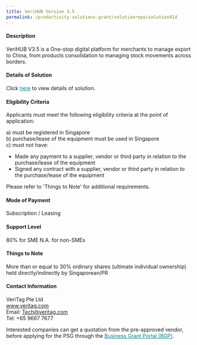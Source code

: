 ```yaml
---
title: VeriHUB Version 3.5
permalink: /productivity-solutions-grant/solutionrepo/solution914
---
```


#### Description

VeriHUB V3.5 is a One-stop digital platform for merchants to manage export to China, from products consolidation to managing stock movements across borders. 

#### Details of Solution

Click <a href='https://gb-assist-staging.netlify.app/images/psg/Veritag_Annex_3_Part_1.pdf' style='color:#037e8a'>here</a> to view details of solution.

#### Eligibility Criteria

Applicants must meet the following eligibility criteria at the point of application:

a) must be registered in Singapore <br>
b) purchase/lease of the equipment must be used in Singapore <br>
c) must not have:
- Made any payment to a supplier, vendor or third party in relation to the purchase/lease of the equipment
- Signed any contract with a supplier, vendor or third party in relation to the purchase/lease of the equipment

Please refer to 'Things to Note' for additional requirements.

#### Mode of Payment
Subscription / Leasing

#### Support Level
80% for SME
N.A. for non-SMEs

#### Things to Note
More than or equal to 30% ordinary shares (ultimate individual ownership) held directly/indirectly by Singaporean/PR

#### Contact Information
VeriTag Pte Ltd<br>www.veritag.com<br>Email: Tech@veritag.com<br>Tel: +65 9667 7677

Interested companies can get a quotation from the pre-approved vendor, before applying for the PSG through the <a target='_blank' style='color:#037e8a' href='https://www.businessgrants.gov.sg/'>Business Grant Portal (BGP)</a>.
